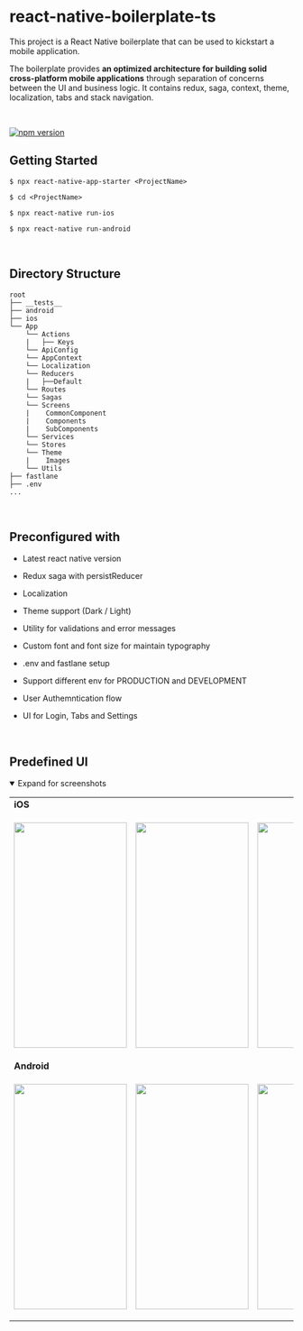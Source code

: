 # react-native-boilerplate-ts

This project is a React Native boilerplate that can be used to kickstart a mobile application.

The boilerplate provides **an optimized architecture for building solid cross-platform mobile applications** through separation of concerns between the UI and business logic. It contains redux, saga, context, theme, localization, tabs and stack navigation.

<br/>

[![npm version](https://img.shields.io/npm/v/react-native-app-starter.svg?style=for-the-badge)](https://www.npmjs.com/package/react-native-app-starter)

## Getting Started

```
$ npx react-native-app-starter <ProjectName>

$ cd <ProjectName>

$ npx react-native run-ios

$ npx react-native run-android
```

<br/>

## Directory Structure

```
root
├── __tests__
├── android
├── ios
└── App
    └── Actions
    |   ├── Keys
    └── ApiConfig
    └── AppContext
    └── Localization
    └── Reducers
    |   ├──Default
    └── Routes
    └── Sagas
    └── Screens
    |    CommonComponent
    |    Components
    |    SubComponents
    └── Services
    └── Stores
    └── Theme
    |    Images
    └── Utils
├── fastlane
├── .env
...
```

<br/>

## Preconfigured with

- Latest react native version

- Redux saga with persistReducer

- Localization

- Theme support (Dark / Light)

- Utility for validations and error messages

- Custom font and font size for maintain typography

- .env and fastlane setup

- Support different env for PRODUCTION and DEVELOPMENT

- User Authemntication flow

- UI for Login, Tabs and Settings

<br/>

## Predefined UI
<details open>
  <summary>Expand for screenshots</summary>
<table>
  <tr><td colspan=2><strong>iOS</strong></td></tr>
  <tr>
    <td><p align="center"><img src="https://iili.io/H1D2Q6v.png" width="200" height="400"/></p></td>
    <td><p align="center"><img src="https://iili.io/JAd7gzg.md.png"  width="200" height="400"/></p></td>
    <td><p align="center"><img src="https://iili.io/JAd7SmF.md.png" width="200" height="400"/></p></td>
    <td><p align="center"><img src="https://iili.io/HEH6Q2t.png" width="200" height="400"/></p></td>
  </tr>
  <tr><td colspan=2><strong>Android</strong></td></tr>
  <tr>
    <td><p align="center"><img src="https://iili.io/HEJxT8B.png" width="200" height="400"/></p></td>
    <td><p align="center"><img src="https://iili.io/JAdYzEx.md.png"  width="200" height="400"/></p></td>
    <td><p align="center"><img src="https://iili.io/JAdYIrQ.md.png" width="200" height="400"/></p></td>
    <td><p align="center"><img src="https://iili.io/HEJxgA7.png" width="200" height="400"/></p></td>
  </tr>  
  </tr>
</table>
</details>
